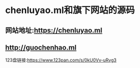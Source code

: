 # chenluyao.ml和旗下网站的源码
## 网站地址:https://chenluyao.ml
## http://guochenhao.ml
123盘链接:https://www.123pan.com/s/0kU0Vv-uRvg3
